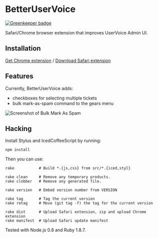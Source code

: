 BetterUserVoice
===============

[![Greenkeeper badge](https://badges.greenkeeper.io/andreyvit/BetterUserVoice.svg)](https://greenkeeper.io/)

Safari/Chrome browser extension that improves UserVoice Admin UI.


Installation
------------

[Get Chrome extension](https://chrome.google.com/webstore/detail/kjfhfgeliamlionedcemhchbpmimanem) / [Download Safari extension](http://files.tarantsov.com/BetterUserVoice/1.0.0/BetterUserVoice-1.0.0.safariextz)


Features
--------

Currently, BetterUserVoice adds:

* checkboxes for selecting multiple tickets
* bulk mark-as-spam command to the gears menu

![Screenshot of Bulk Mark As Spam](http://files.tarantsov.com/BetterUserVoice/assets/BetterUserVoice-bulk-mark-as-spam.png)


Hacking
-------

Install Stylus and IcedCoffeeScript by running:

    npm install

Then you can use:

    rake           # Build *.{js,css} from src/*.{iced,styl}

    rake clean     # Remove any temporary products.
    rake clobber   # Remove any generated file.

    rake version   # Embed version number from VERSION

    rake tag       # Tag the current version
    rake retag     # Move (git tag -f) the tag for the current version

    rake dist      # Upload Safari extension, zip and upload Chrome extension
    rake manifest  # Upload Safari update manifest

Tested with Node.js 0.8 and Ruby 1.8.7.
